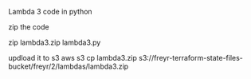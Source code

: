 Lambda 3 code in python

zip the code

zip lambda3.zip lambda3.py

updload it to s3
aws s3 cp lambda3.zip s3://freyr-terraform-state-files-bucket/freyr/2/lambdas/lambda3.zip
